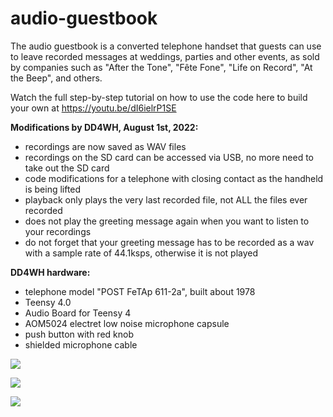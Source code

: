 # audio-guestbook
The audio guestbook is a converted telephone handset that guests can use to leave recorded messages at weddings, parties and other events, as sold by companies such as "After the Tone", "Fête Fone", "Life on Record", "At the Beep", and others.

Watch the full step-by-step tutorial on how to use the code here to build your own at https://youtu.be/dI6ielrP1SE

**Modifications by DD4WH, August 1st, 2022:**
* recordings are now saved as WAV files
* recordings on the SD card can be accessed via USB, no more need to take out the SD card
* code modifications for a telephone with closing contact as the handheld is being lifted
* playback only plays the very last recorded file, not ALL the files ever recorded
* does not play the greeting message again when you want to listen to your recordings
* do not forget that your greeting message has to be recorded as a wav with a sample rate of 44.1ksps, otherwise it is not played

**DD4WH hardware:**
* telephone model "POST FeTAp 611-2a", built about 1978
* Teensy 4.0
* Audio Board for Teensy 4
* AOM5024 electret low noise microphone capsule
* push button with red knob
* shielded microphone cable


![](https://github.com/DD4WH/audio-guestbook/blob/main/DD4WH_Audio_guest_book_611.jpg)


![](https://github.com/playfultechnology/audio-guestbook/raw/main/thumbnail.jpg)

![](https://raw.githubusercontent.com/playfultechnology/audio-guestbook/main/AudioGuestbook_bb.jpg)
